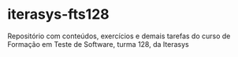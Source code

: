 # iterasys-fts128
Repositório com conteúdos, exercícios e demais tarefas do curso de Formação em Teste de Software, turma 128, da Iterasys
